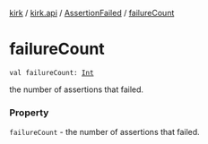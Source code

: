 [kirk](../../index.md) / [kirk.api](../index.md) / [AssertionFailed](index.md) / [failureCount](./failure-count.md)

# failureCount

`val failureCount: `[`Int`](https://kotlinlang.org/api/latest/jvm/stdlib/kotlin/-int/index.html)

the number of assertions that failed.

### Property

`failureCount` - the number of assertions that failed.